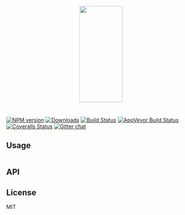 <p align="center">
  <a href="http://gulpjs.com">
    <img height="257" width="114" src="https://raw.githubusercontent.com/gulpjs/artwork/master/gulp-2x.png">
  </a>
</p>

#

[![NPM version][npm-image]][npm-url] [![Downloads][downloads-image]][npm-url] [![Build Status][travis-image]][travis-url] [![AppVeyor Build Status][appveyor-image]][appveyor-url] [![Coveralls Status][coveralls-image]][coveralls-url] [![Gitter chat][gitter-image]][gitter-url]

## Usage

```js
```

## API

## License

MIT

[downloads-image]: http://img.shields.io/npm/dm/
[npm-url]: https://www.npmjs.com/package/
[npm-image]: http://img.shields.io/npm/v/

[travis-url]: https://travis-ci.org/gulpjs/
[travis-image]: http://img.shields.io/travis/gulpjs/

[appveyor-url]: https://ci.appveyor.com/project/gulpjs/
[appveyor-image]: https://img.shields.io/appveyor/ci/gulpjs/

[coveralls-url]: https://coveralls.io/r/gulpjs/
[coveralls-image]: http://img.shields.io/coveralls/gulpjs/

[gitter-url]: https://gitter.im/gulpjs/gulp
[gitter-image]: https://badges.gitter.im/gulpjs/gulp.svg
